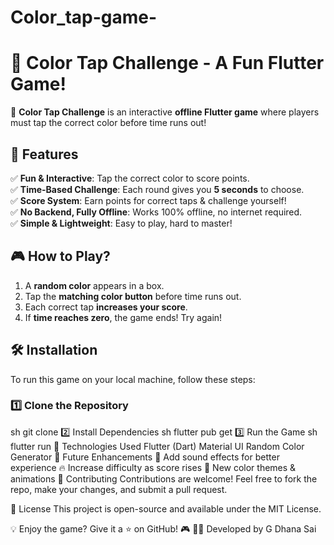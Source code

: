 # Color_tap-game-
# 🎨 Color Tap Challenge - A Fun Flutter Game!

🚀 **Color Tap Challenge** is an interactive **offline Flutter game** where players must tap the correct color before time runs out! 

## 📌 Features
✅ **Fun & Interactive**: Tap the correct color to score points.  
✅ **Time-Based Challenge**: Each round gives you **5 seconds** to choose.  
✅ **Score System**: Earn points for correct taps & challenge yourself!  
✅ **No Backend, Fully Offline**: Works 100% offline, no internet required.  
✅ **Simple & Lightweight**: Easy to play, hard to master!  

## 🎮 How to Play?
1. A **random color** appears in a box.
2. Tap the **matching color button** before time runs out.
3. Each correct tap **increases your score**.
4. If **time reaches zero**, the game ends! Try again!

## 🛠️ Installation
To run this game on your local machine, follow these steps:

### 1️⃣ Clone the Repository
sh
git clone
2️⃣ Install Dependencies
sh
flutter pub get
3️⃣ Run the Game
sh
flutter run
🚀 Technologies Used
Flutter (Dart)
Material UI
Random Color Generator
🎯 Future Enhancements
🎵 Add sound effects for better experience
🔥 Increase difficulty as score rises
🎨 New color themes & animations
🤝 Contributing
Contributions are welcome! Feel free to fork the repo, make your changes, and submit a pull request.

📜 License
This project is open-source and available under the MIT License.

💡 Enjoy the game? Give it a ⭐ on GitHub! 🎮
👨‍💻 Developed by G Dhana Sai



